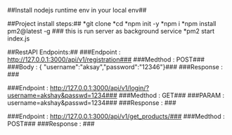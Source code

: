 ##Install nodejs runtime env in your local env##

##Project install steps:##
*git clone 
*cd <proj dir>
*npm init -y
*npm i
*npm install pm2@latest -g ### this is run server as background service
*pm2 start index.js



##RestAPI Endpoints:##
###Endpoint : http://127.0.0.1:3000/api/v1/registration###
###Medthod : POST###
###Body : { "username":"aksay","password":"12346"}###
###Response : ###

###Endpoint : http://127.0.0.1:3000/api/v1/login/?username=akshay&passwd=1234###
###Medthod : GET###
###PARAM : username=akshay&passwd=1234###
###Response : ###

###Endpoint : http://127.0.0.1:3000/api/v1/get_products/###
###Medthod : POST###
###Response : ###
